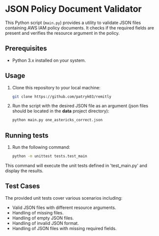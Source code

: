 # JSON Policy Document Validator

This Python script (`main.py`) provides a utility to validate JSON files containing AWS IAM policy documents. It checks if the required fields are present and verifies the resource argument in the policy.

## Prerequisites

- Python 3.x installed on your system.

## Usage

1. Clone this repository to your local machine:

    ```bash
    git clone https://github.com/patryk03/remitly
    ```

2. Run the script with the desired JSON file as an argument (json files should be located in the __data__ project directory):

    ```bash
    python main.py one_astericks_correct.json
    ```

## Running tests

1. Run the following command:

    ```bash
    python -m unittest tests.test_main
    ```

This command will execute the unit tests defined in 'test_main.py' and display the results.

## Test Cases

The provided unit tests cover various scenarios including:

- Valid JSON files with different resource arguments.
- Handling of missing files.
- Handling of empty JSON files.
- Handling of invalid JSON format.
- Handling of JSON files with missing required fields.